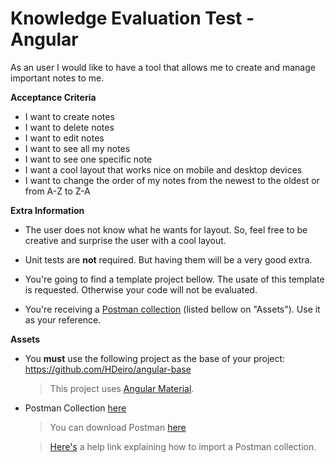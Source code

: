 # Knowledge Evaluation Test - Angular

As an user I would like to have a tool that allows me to create and manage important notes to me.

**Acceptance Criteria**

- I want to create notes
- I want to delete notes
- I want to edit notes
- I want to see all my notes
- I want to see one specific note
- I want a cool layout that works nice on mobile and desktop devices
- I want to change the order of my notes from the newest to the oldest or from A-Z to Z-A 

**Extra Information**

- The user does not know what he wants for layout. So, feel free to be creative and surprise the user with a cool layout.

- Unit tests are **not** required. But having them will be a very good extra.

- You're going to find a template project bellow. The usate of this template is requested. Otherwise your code will not be evaluated.

- You're receiving a [Postman collection](./KETA.postman_collection.json) (listed bellow on "Assets"). Use it as your reference.

**Assets**

- You **must** use the following project as the base of your project: https://github.com/HDeiro/angular-base

    > This project uses [Angular Material](https://material.angular.io/).

- Postman Collection [here](./KETA.postman_collection.json)

    > You can download Postman [here](https://www.postman.com/)

    > [Here's](https://kb.datamotion.com/?ht_kb=postman-instructions-for-exporting-and-importing) a help link explaining how to import a Postman collection.
